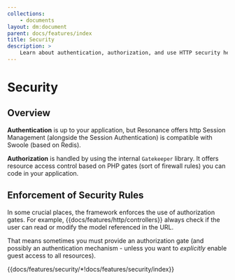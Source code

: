 ```yaml
---
collections: 
    - documents
layout: dm:document
parent: docs/features/index
title: Security
description: >
    Learn about authentication, authorization, and use HTTP security headers.
---
```


# Security

## Overview

**Authentication** is up to your application, but Resonance offers http 
Session Management (alongside the Session Authentication) is compatible with 
Swoole (based on Redis).

**Authorization** is handled by using the internal `Gatekeeper` library. It
offers resource access control based on PHP gates (sort of firewall rules) you
can code in your application.

## Enforcement of Security Rules

In some crucial places, the framework enforces the use of authorization gates. 
For example, {{docs/features/http/controllers}} always check if the user can 
read or modify the model referenced in the URL.

That means sometimes you must provide an authorization gate (and possibly an 
authentication mechanism - unless you want to *explicitly* enable guest access 
to all resources).

{{docs/features/security/*!docs/features/security/index}}
